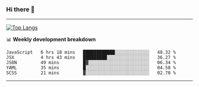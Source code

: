 ### Hi there 👋

-------
[![Top Langs](https://github-readme-stats.vercel.app/api/top-langs/?username=ashish-r)](https://github.com/anuraghazra/github-readme-stats)

📊 **Weekly development breakdown**
<!--START_SECTION:waka-->
```text
JavaScript   6 hrs 18 mins   ████████████░░░░░░░░░░░░░   48.32 % 
JSX          4 hrs 43 mins   █████████░░░░░░░░░░░░░░░░   36.27 % 
JSON         49 mins         █▓░░░░░░░░░░░░░░░░░░░░░░░   06.34 % 
YAML         35 mins         █░░░░░░░░░░░░░░░░░░░░░░░░   04.58 % 
SCSS         21 mins         ▓░░░░░░░░░░░░░░░░░░░░░░░░   02.70 % 
```
<!--END_SECTION:waka-->
-------

<!--
**ashish-r/ashish-r** is a ✨ _special_ ✨ repository because its `README.md` (this file) appears on your GitHub profile.

Here are some ideas to get you started:

- 🔭 I’m currently working on ...
- 🌱 I’m currently learning ...
- 👯 I’m looking to collaborate on ...
- 🤔 I’m looking for help with ...
- 💬 Ask me about ...
- 📫 How to reach me: ...
- 😄 Pronouns: ...
- ⚡ Fun fact: ...
-->
